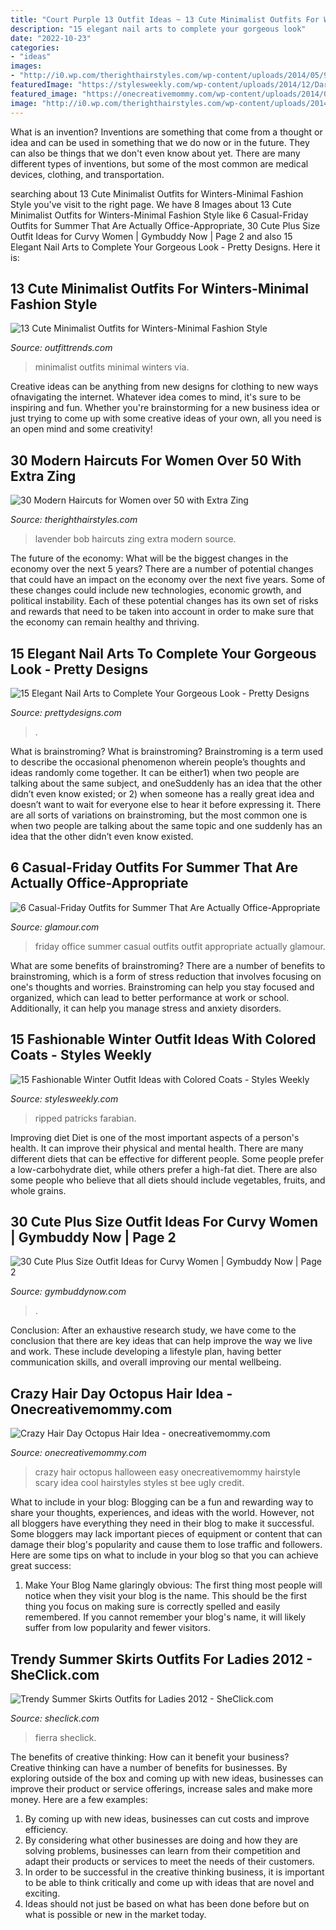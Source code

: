 ```yaml
---
title: "Court Purple 13 Outfit Ideas ~ 13 Cute Minimalist Outfits For Winters-minimal Fashion Style"
description: "15 elegant nail arts to complete your gorgeous look"
date: "2022-10-23"
categories:
- "ideas"
images:
- "http://i0.wp.com/therighthairstyles.com/wp-content/uploads/2014/05/9-lavender-bob-for-women-over-50.jpg?w=500"
featuredImage: "https://stylesweekly.com/wp-content/uploads/2014/12/Dark-Green-Winter-Coat-Outfit-Idea-with-Ripped-Jeans.jpg"
featured_image: "https://onecreativemommy.com/wp-content/uploads/2014/09/crazy-hair-day-octopus-3.jpg"
image: "http://i0.wp.com/therighthairstyles.com/wp-content/uploads/2014/05/9-lavender-bob-for-women-over-50.jpg?w=500"
---
```



What is an invention?
Inventions are something that come from a thought or idea and can be used in something that we do now or in the future. They can also be things that we don't even know about yet. There are many different types of inventions, but some of the most common are medical devices, clothing, and transportation.

	

		
searching about 13 Cute Minimalist Outfits for Winters-Minimal Fashion Style you've visit to the right page. We have 8 Images about 13 Cute Minimalist Outfits for Winters-Minimal Fashion Style like 6 Casual-Friday Outfits for Summer That Are Actually Office-Appropriate, 30 Cute Plus Size Outfit Ideas for Curvy Women | Gymbuddy Now | Page 2 and also 15 Elegant Nail Arts to Complete Your Gorgeous Look - Pretty Designs. Here it is:
		
    
## 13 Cute Minimalist Outfits For Winters-Minimal Fashion Style

<img loading=lazy src="http://www.outfittrends.com/wp-content/uploads/2015/08/minimalist-outfits-for-winter11.jpg" onerror="this.onerror=null;this.src='https://tse4.mm.bing.net/th?id=OIP.pURN7-dx0i_cuYvd86SU8QAAAA&amp;pid=15.1';" alt="13 Cute Minimalist Outfits for Winters-Minimal Fashion Style">

_Source: outfittrends.com_

>minimalist outfits minimal winters via. 

	

Creative ideas can be anything from new designs for clothing to new ways ofnavigating the internet. Whatever idea comes to mind, it's sure to be inspiring and fun. Whether you're brainstorming for a new business idea or just trying to come up with some creative ideas of your own, all you need is an open mind and some creativity!

    
## 30 Modern Haircuts For Women Over 50 With Extra Zing

<img loading=lazy src="http://i0.wp.com/therighthairstyles.com/wp-content/uploads/2014/05/9-lavender-bob-for-women-over-50.jpg?w=500" onerror="this.onerror=null;this.src='https://tse1.mm.bing.net/th?id=OIP.MAZ0B1yVvuGb-quTPE4aSgHaJq&amp;pid=15.1';" alt="30 Modern Haircuts for Women over 50 with Extra Zing">

_Source: therighthairstyles.com_

>lavender bob haircuts zing extra modern source. 

	

The future of the economy: What will be the biggest changes in the economy over the next 5 years?
There are a number of potential changes that could have an impact on the economy over the next five years. Some of these changes could include new technologies, economic growth, and political instability. Each of these potential changes has its own set of risks and rewards that need to be taken into account in order to make sure that the economy can remain healthy and thriving.

    
## 15 Elegant Nail Arts To Complete Your Gorgeous Look - Pretty Designs

<img loading=lazy src="https://www.prettydesigns.com/wp-content/uploads/2014/02/Neon-Purple-Nails1.jpg" onerror="this.onerror=null;this.src='https://tse3.mm.bing.net/th?id=OIP.CQWsEDXv0XVbqM40QZ14oQHaHa&amp;pid=15.1';" alt="15 Elegant Nail Arts to Complete Your Gorgeous Look - Pretty Designs">

_Source: prettydesigns.com_

>. 

	

What is brainstroming?
What is brainstroming? Brainstroming is a term used to describe the occasional phenomenon wherein people’s thoughts and ideas randomly come together. It can be either1) when two people are talking about the same subject, and oneSuddenly has an idea that the other didn’t even know existed; or 2) when someone has a really great idea and doesn’t want to wait for everyone else to hear it before expressing it. There are all sorts of variations on brainstroming, but the most common one is when two people are talking about the same topic and one suddenly has an idea that the other didn’t even know existed.

    
## 6 Casual-Friday Outfits For Summer That Are Actually Office-Appropriate

<img loading=lazy src="https://media.glamour.com/photos/5745837bb984526a1fbe3f74/master/h_1025,c_limit/GettyImages-531874588.jpg" onerror="this.onerror=null;this.src='https://tse3.mm.bing.net/th?id=OIP.CTiCuo26OCd2StP2MJAyegHaLs&amp;pid=15.1';" alt="6 Casual-Friday Outfits for Summer That Are Actually Office-Appropriate">

_Source: glamour.com_

>friday office summer casual outfits outfit appropriate actually glamour. 

	

What are some benefits of brainstroming?
There are a number of benefits to brainstroming, which is a form of stress reduction that involves focusing on one's thoughts and worries. Brainstroming can help you stay focused and organized, which can lead to better performance at work or school. Additionally, it can help you manage stress and anxiety disorders.

    
## 15 Fashionable Winter Outfit Ideas With Colored Coats - Styles Weekly

<img loading=lazy src="https://stylesweekly.com/wp-content/uploads/2014/12/Dark-Green-Winter-Coat-Outfit-Idea-with-Ripped-Jeans.jpg" onerror="this.onerror=null;this.src='https://tse2.mm.bing.net/th?id=OIP.9WxzNtOP-No-IImn8lBFyQHaK3&amp;pid=15.1';" alt="15 Fashionable Winter Outfit Ideas with Colored Coats - Styles Weekly">

_Source: stylesweekly.com_

>ripped patricks farabian. 

	

Improving diet
Diet is one of the most important aspects of a person's health. It can improve their physical and mental health. There are many different diets that can be effective for different people. Some people prefer a low-carbohydrate diet, while others prefer a high-fat diet. There are also some people who believe that all diets should include vegetables, fruits, and whole grains.

    
## 30 Cute Plus Size Outfit Ideas For Curvy Women | Gymbuddy Now | Page 2

<img loading=lazy src="https://www.gymbuddynow.com/wp-content/uploads/2018/08/15-1-364x550.jpg" onerror="this.onerror=null;this.src='https://tse4.mm.bing.net/th?id=OIP.xjaDFHMYxADOzlsWMeb2IgAAAA&amp;pid=15.1';" alt="30 Cute Plus Size Outfit Ideas for Curvy Women | Gymbuddy Now | Page 2">

_Source: gymbuddynow.com_

>. 

	

Conclusion:
After an exhaustive research study, we have come to the conclusion that there are key ideas that can help improve the way we live and work. These include developing a lifestyle plan, having better communication skills, and overall improving our mental wellbeing.

    
## Crazy Hair Day Octopus Hair Idea - Onecreativemommy.com

<img loading=lazy src="https://onecreativemommy.com/wp-content/uploads/2014/09/crazy-hair-day-octopus-3.jpg" onerror="this.onerror=null;this.src='https://tse4.mm.bing.net/th?id=OIP.Bew3P2iN4Awmg9QqTGQ7IgHaLD&amp;pid=15.1';" alt="Crazy Hair Day Octopus Hair Idea - onecreativemommy.com">

_Source: onecreativemommy.com_

>crazy hair octopus halloween easy onecreativemommy hairstyle scary idea cool hairstyles styles st bee ugly credit. 

	

What to include in your blog:
Blogging can be a fun and rewarding way to share your thoughts, experiences, and ideas with the world. However, not all bloggers have everything they need in their blog to make it successful. Some bloggers may lack important pieces of equipment or content that can damage their blog's popularity and cause them to lose traffic and followers. Here are some tips on what to include in your blog so that you can achieve great success:
1. Make Your Blog Name glaringly obvious: The first thing most people will notice when they visit your blog is the name. This should be the first thing you focus on making sure is correctly spelled and easily remembered. If you cannot remember your blog's name, it will likely suffer from low popularity and fewer visitors.


    
## Trendy Summer Skirts Outfits For Ladies 2012 - SheClick.com

<img loading=lazy src="http://www.sheclick.com/wp-content/uploads/2012/06/Summer-Linen-Fierra-Skirt-Outfit.jpg" onerror="this.onerror=null;this.src='https://tse1.mm.bing.net/th?id=OIP.BYapDcbdnSprcjCVpEF0EQHaKX&amp;pid=15.1';" alt="Trendy Summer Skirts Outfits for Ladies 2012 - SheClick.com">

_Source: sheclick.com_

>fierra sheclick. 

	

The benefits of creative thinking: How can it benefit your business?
Creative thinking can have a number of benefits for businesses. By exploring outside of the box and coming up with new ideas, businesses can improve their product or service offerings, increase sales and make more money. Here are a few examples:
1. By coming up with new ideas, businesses can cut costs and improve efficiency.
2. By considering what other businesses are doing and how they are solving problems, businesses can learn from their competition and adapt their products or services to meet the needs of their customers.
3. In order to be successful in the creative thinking business, it is important to be able to think critically and come up with ideas that are novel and exciting.
4. Ideas should not just be based on what has been done before but on what is possible or new in the market today.


